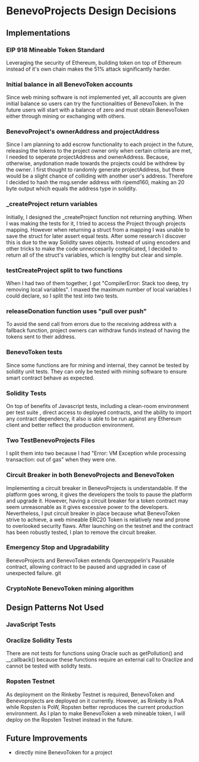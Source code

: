 # BenevoProjects Design Decisions

## Implementations
### EIP 918 Mineable Token Standard
Leveraging the security of Ethereum, building token on top of Ethereum instead of it's own chain makes the 51% attack significantly harder.

### Initial balance in all BenevoToken accounts
Since web mining software is not implemented yet, all accounts are given initial balance so users can try the functionalities of BenevoToken. In the future users will start with a balance of zero and must obtain BenevoToken either through mining or exchanging with others.

### BenevoProject's ownerAddress and projectAddress
Since I am planning to add escrow functionality to each project in the future, releasing the tokens to the project owner only when certain criteria are met, I needed to seperate projectAddress and ownerAddress. Because, otherwise, anydonation made towards the projects could be withdrew by the owner. I first thought to randomly generate projectAddress, but there would be a slight chance of colliding with another user's address. Therefore I decided to hash the msg.sender address with ripemd160, making an 20 byte output which equals the address type in solidity.

### _createProject return variables
Initially, I designed the _createProject function not returning anything. When I was making the tests for it, I tried to access the Project through projects mapping. However when returning a struct from a mapping I was unable to save the struct for later assert equal tests. After some research I discover this is due to the way Solidity saves objects. Instead of using encoders and other tricks to make the code unneccesarily complicated, I decided to return all of the struct's variables, which is lengthy but clear and simple.

### testCreateProject split to two functions
When I had two of them together, I got "CompilerError: Stack too deep, try removing local variables".
I maxed the maximum number of local variables I could declare, so I split the test into two tests.

### releaseDonation function uses "pull over push"
To avoid the send call from errors due to the receiving address with a fallback function, project owners can withdraw funds instead of having the tokens sent to their address.

### BenevoToken tests
Since some functions are for mining and internal, they cannot be tested by solidity unit tests. They can only be tested with mining software to ensure smart contract behave as expected.

### Solidity Tests
On top of benefits of Javascript tests, including a clean-room environment per test suite , direct access to  deployed contracts, and the ability to import any contract dependency, it also is able to be run against any Ethereum client and better reflect the production environment.

### Two TestBenevoProjects Files
I split them into two because I had "Error: VM Exception while processing transaction: out of gas" when they were one.

### Circuit Breaker in both BenevoProjects and BenevoToken
Implementing a circuit breaker in BenevoProjects is understandable. If the platform goes wrong, it gives the developers the tools to pause the platform and upgrade it. However, having a circuit breaker for a token contract may seem unreasonable as it gives excessive power to the developers. Nevertheless, I put circuit breaker in place because what BenevoToken strive to achieve, a web mineable ERC20 Token is relatively new and prone to overlooked security flaws. After launching on the testnet and the contract has been robustly tested, I plan to remove the circuit breaker.

### Emergency Stop and Upgradability
BenevoProjects and BenevoToken extends Openzeppelin's Pausable contract, allowing contract to be paused and upgraded in case of unexpected failure.
git 
### CryptoNote BenevoToken mining algorithm

## Design Patterns Not Used

### JavaScript Tests

### Oraclize Solidity Tests
There are not tests for functions using Oracle such as getPollution() and __callback() because these functions require an external call to Oraclize and cannot be tested with solidty tests.



### Ropsten Testnet
As deployment on the Rinkeby Testnet is required, BenevoToken and Benevoprojects are deployed on it currently. However, as Rinkeby is PoA while Ropsten is PoW, Ropsten better reproduces the current production environment. As I plan to make BenevoToken a web mineable token, I will deploy on the Ropsten Testnet instead in the future.

## Future Improvements
- directly mine BenevoToken for a project